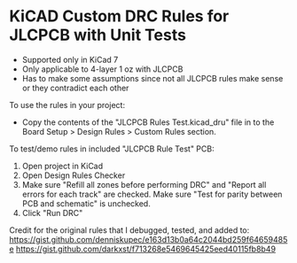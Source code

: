 # KiCAD Custom DRC Rules for JLCPCB with Unit Tests

- Supported only in KiCad 7
- Only applicable to 4-layer 1 oz with JLCPCB
- Has to make some assumptions since not all JLCPCB rules make sense or they contradict each other

To use the rules in your project:
- Copy the contents of the "JLCPCB Rules Test.kicad_dru" file in to the Board Setup > Design Rules > Custom Rules section.

To test/demo rules in included "JLCPCB Rule Test" PCB:
1) Open project in KiCad
2) Open Design Rules Checker
3) Make sure "Refill all zones before performing DRC" and "Report all errors for each track" are checked. Make sure "Test for parity between PCB and schematic" is unchecked.
4) Click "Run DRC"

Credit for the original rules that I debugged, tested, and added to:
https://gist.github.com/denniskupec/e163d13b0a64c2044bd259f64659485e
https://gist.github.com/darkxst/f713268e5469645425eed40115fb8b49
